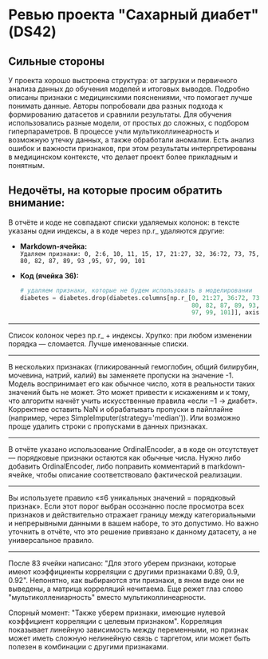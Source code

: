 # Ревью проекта "Сахарный диабет" (DS42)

## Сильные стороны

У проекта хорошо выстроена структура: от загрузки и первичного анализа данных до обучения моделей и итоговых выводов. Подробно описаны признаки с медицинскими пояснениями, что помогает лучше понимать данные. Авторы попробовали два разных подхода к формированию датасетов и сравнили результаты. Для обучения использовались разные модели, от простых до сложных, с подбором гиперпараметров. В процессе учли мультиколлинеарность и возможную утечку данных, а также обработали аномалии. Есть анализ ошибок и важности признаков, при этом результаты интерпретированы в медицинском контексте, что делает проект более прикладным и понятным.

## Недочёты, на которые просим обратить внимание:

В отчёте и коде не совпадают списки удаляемых колонок: в тексте указаны одни индексы, а в коде через np.r_ удаляются другие:


- **Markdown-ячейка:**  
  `Удаляем признаки: 0, 2:6, 10, 11, 15, 17, 21:27, 32, 36:72, 73, 75, 80, 82, 87, 89, 93 ,95, 97, 99, 101`

- **Код (ячейка 36):**
  ```python
  # удаляем признаки, которые не будем использовать в моделировании
  diabetes = diabetes.drop(diabetes.columns[np.r_[0, 21:27, 36:72, 73, 75,
                                                  80, 82, 87, 89, 93, 95,
                                                  97, 99, 101]], axis=1)

---

Список колонок через np.r_ + индексы. Хрупко: при любом изменении порядка — сломается. Лучше именованные списки.

---

В нескольких признаках (гликированный гемоглобин, общий билирубин, мочевина, натрий, калий) вы заменяете пропуски на значение -1. Модель воспринимает его как обычное число, хотя в реальности таких значений быть не может. Это может привести к искажениям и к тому, что алгоритм начнёт учить искусственные правила «если −1 → диабет». Корректнее оставить NaN и обрабатывать пропуски в пайплайне (например, через SimpleImputer(strategy='median')). Или возможно проще удалить строки с пропусками в данных признаках.

---

В отчёте указано использование OrdinalEncoder, а в коде он отсутствует — порядковые признаки остаются как обычные числа. Нужно либо добавить OrdinalEncoder, либо поправить комментарий в markdown-ячейке, чтобы описание соответствовало фактической реализации.

---

Вы используете правило «≤6 уникальных значений = порядковый признак». Если этот порог выбран осознанно после просмотра всех признаков и действительно отражает границу между категориальными и непрерывными данными в вашем наборе, то это допустимо. Но важно уточнить в отчёте, что это решение привязано к данному датасету, а не универсальное правило.

---

После 83 ячейки написано: "Для этого уберем признаки, которые имеют коэффициенты корреляции с другими признаками 0.89, 0.9, 0.92". Непонятно, как выбираются эти признаки, в яном виде они не выведены, а матрица корреляций нечитаема. Еще режет глаз слово "мультиколлениарность" вместо мультиколлинеарности.

Спорный момент: "Также уберем признаки, имеющие нулевой коэффициент корреляции с целевым признаком". Корреляция показывает линейную зависимость между переменными, но признак может иметь сложную нелинейную связь с таргетом, или может быть полезен в комбинации с другими признаками. 

